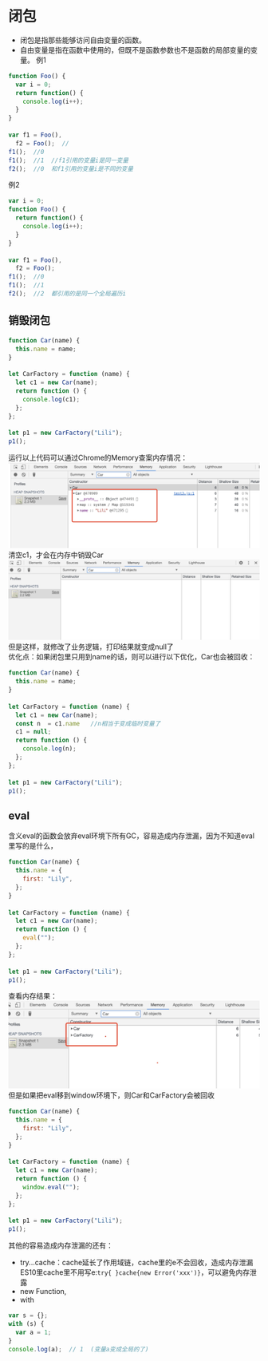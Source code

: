 # 闭包
* 闭包是指那些能够访问自由变量的函数。
* 自由变量是指在函数中使用的，但既不是函数参数也不是函数的局部变量的变量。
例1
```js
function Foo() {
  var i = 0;
  return function() {
    console.log(i++);
  }
}

var f1 = Foo(),
  f2 = Foo();  // 
f1();  //0
f1();  //1  //f1引用的变量i是同一变量
f2();  //0  和f1引用的变量i是不同的变量
```
例2
```js
var i = 0;
function Foo() {
  return function() {
    console.log(i++);
  }
}

var f1 = Foo(),
  f2 = Foo();
f1();  //0
f1();  //1
f2();  //2  都引用的是同一个全局遍历i
```
## 销毁闭包
```js
function Car(name) {
  this.name = name;
}

let CarFactory = function (name) {
  let c1 = new Car(name);
  return function () {
    console.log(c1);
  };
};

let p1 = new CarFactory("Lili");  
p1();  
```
运行以上代码可以通过Chrome的Memory查案内存情况：<br>
![](./image/1622365410995.jpg)<br>
清空c1，才会在内存中销毁Car<br>
![](./image/1622365532076.jpg)<br>
但是这样，就修改了业务逻辑，打印结果就变成null了<br>
优化点：如果闭包里只用到name的话，则可以进行以下优化，Car也会被回收：
```js
function Car(name) {
  this.name = name;
}

let CarFactory = function (name) {
  let c1 = new Car(name);
  const n  = c1.name   //n相当于变成临时变量了
  c1 = null;
  return function () {
    console.log(n);
  };
};

let p1 = new CarFactory("Lili");
p1();
```
## eval
含义eval的函数会放弃eval环境下所有GC，容易造成内存泄漏，因为不知道eval里写的是什么，
```js
function Car(name) {
  this.name = {
    first: "Lily",
  };
}

let CarFactory = function (name) {
  let c1 = new Car(name);
  return function () {
    eval("");
  };
};

let p1 = new CarFactory("Lili");
p1();
```
查看内存结果：<br>
![](./image/1622366890241.jpg)<br>
但是如果把eval移到window环境下，则Car和CarFactory会被回收
```js
function Car(name) {
  this.name = {
    first: "Lily",
  };
}

let CarFactory = function (name) {
  let c1 = new Car(name);
  return function () {
    window.eval("");
  };
};

let p1 = new CarFactory("Lili");
p1();
```
其他的容易造成内存泄漏的还有：
* try...cache：cache延长了作用域链，cache里的e不会回收，造成内存泄漏<br>
  ES10里cache里不用写e:`try{ }cache{new Error('xxx')}`，可以避免内存泄露
* new Function,
* with
```js
var s = {};
with (s) {
  var a = 1;
}
console.log(a);  // 1  (变量a变成全局的了)
```